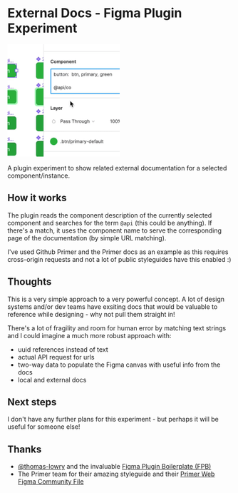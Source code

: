 # External Docs - Figma Plugin Experiment
<img src="/static/plugin-experiment-docs.gif" width=50% height=50%>

A plugin experiment to show related external documentation for a selected component/instance.

## How it works
The plugin reads the component description of the currently selected component and searches for the term `@api` (this could be anything). If there's a match, it uses the component name to serve the corresponding page of the documentation (by simple URL matching).

I've used Github Primer and the Primer docs as an example as this requires cross-origin requests and not a lot of public styleguides have this enabled :)

## Thoughts
This is a very simple approach to a very powerful concept. A lot of design systems and/or dev teams have exsiting docs that would be valuable to reference while designing - why not pull them straight in!

There's a lot of fragility and room for human error by matching text strings and I could imagine a much more robust approach with:
- uuid references instead of text
- actual API request for urls
- two-way data to populate the Figma canvas with useful info from the docs
- local and external docs

## Next steps
I don't have any further plans for this experiment - but perhaps it will be useful for someone else!

## Thanks
- [@thomas-lowry](https://github.com/thomas-lowry) and the invaluable [Figma Plugin Boilerplate (FPB)](https://github.com/thomas-lowry/figma-plugin-boilerplate#intro)
- The Primer team for their amazing styleguide and their [Primer Web Figma Community File](https://www.figma.com/community/file/854767373644076713)
